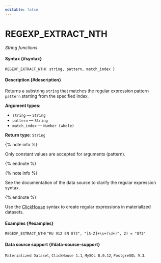 ```yaml
---
editable: false
---
```


# REGEXP_EXTRACT_NTH

_String functions_

#### Syntax {#syntax}


```
REGEXP_EXTRACT_NTH( string, pattern, match_index )
```

#### Description {#description}
Returns a substring `string` that matches the regular expression pattern `pattern` starting from the specified index.

**Argument types:**
- `string` — `String`
- `pattern` — `String`
- `match_index` — `Number (whole)`


**Return type**: `String`

{% note info %}

Only constant values are accepted for arguments (pattern).

{% endnote %}

{% note info %}

See the documentation of the data source to clarify the regular expression syntax.

{% endnote %}

Use the [ClickHouse](https://github.com/google/re2/wiki/Syntax) syntax to create regular expressions in materialized datasets.



#### Examples {#examples}

```
REGEXP_EXTRACT_NTH("RU 912 EN 873", "[A-Z]+\s+(\d+)", 2) = "873"
```


#### Data source support {#data-source-support}

`Materialized Dataset`, `ClickHouse 1.1`, `MySQL 8.0.12`, `PostgreSQL 9.3`.
